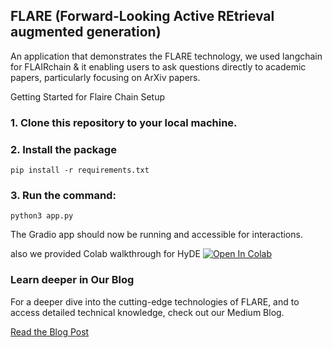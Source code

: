 
## FLARE (Forward-Looking Active REtrieval augmented generation)

An application that demonstrates the FLARE technology, we used langchain for FLAIRchain & it 
enabling users to ask questions directly to academic papers, particularly focusing on ArXiv papers.

Getting Started for Flaire Chain Setup


### 1. Clone this repository to your local machine.
   
### 2. Install the package

```
pip install -r requirements.txt
```

### 3. Run the command: 

```
python3 app.py
```

The Gradio app should now be running and accessible for interactions.

also we provided Colab walkthrough for HyDE   <a href="https://colab.research.google.com/github/lancedb/vectordb-recipes/blob/main/examples/better-rag-FLAIR/main.ipynb"><img src="https://colab.research.google.com/assets/colab-badge.svg" alt="Open In Colab"></a>


### Learn deeper in Our Blog 

For a deeper dive into the cutting-edge technologies of FLARE, and to access detailed technical knowledge, check out our Medium Blog.

[Read the Blog Post](https://medium.com/@aksdesai1998/better-rag-enhancing-ai-with-active-retrieval-augmented-generation-flare-3b66646e2a9f)

